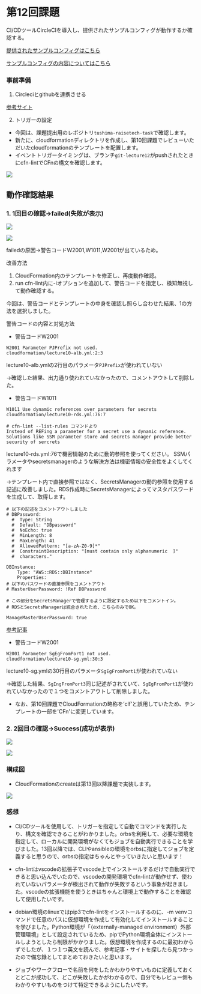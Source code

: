# 第12回課題

CI/CDツールCircleCIを導入し、提供されたサンプルコンフィグが動作するか確認する。

[提供されたサンプルコンフィグはこちら](https://github.com/MasatoshiMizumoto/raisetech_documents/tree/main/aws/samples/circleci)

[サンプルコンフィグの内容についてはこちら](./lecture12/reference.md)

### 事前準備
1. Circleciとgithubを連携させる

[参考サイト](https://www.techpit.jp/courses/78/curriculums/81/sections/615/parts/2086)

2. トリガーの設定
* 今回は、課題提出用のレポジトリ`tushima-raisetech-task`で確認します。
* 新たに、cloudformationディレクトリを作成し、第10回課題でレビューいただいたcloudformationのテンプレートを配置します。
* イベントトリガータイミングは、ブランチ`git-lecture12`がpushされたときにcfn-lintでCFnの構文を確認します。

![](./lecture12/images/lecture12-1.png)

## 動作確認結果

### 1. 1回目の確認→failed(失敗が表示)

![](./lecture12/images/lecture12-2.png)

![](./lecture12/images/lecture12-3.png)

failedの原因→警告コードW2001,W1011,W2001が出ているため。

改善方法
  1. CloudFormation内のテンプレートを修正し、再度動作確認。
  2. run cfn-lint内に-iオプションを追加して、警告コードを指定し、検知無視して動作確認する。

今回は、警告コードとテンプレートの中身を確認し照らし合わせた結果、1の方法を選択しました。

警告コードの内容と対処方法

* 警告コードW2001
```
W2001 Parameter PJPrefix not used.
cloudformation/lecture10-alb.yml:2:3
```
lecture10-alb.ymlの2行目のパラメータ`PJPrefix`が使われていない

→確認した結果、出力通り使われていなかったので、コメントアウトして削除した。

* 警告コードW1011
```
W1011 Use dynamic references over parameters for secrets
cloudformation/lecture10-rds.yml:76:7

# cfn-lint --list-rules コマンドより
Instead of REFing a parameter for a secret use a dynamic reference. Solutions like SSM parameter store and secrets manager provide better security of sercrets
```
lecture10-rds.yml:76で機密情報のために動的参照を使ってください。
SSMパラメータやsecretsmanagerのような解決方法は機密情報の安全性をよくしてくれます

→テンプレート内で直接参照ではなく、SecretsManagerの動的参照を使用する記述に改善しました。RDS作成時にSecretsManagerによってマスタパスワードを生成して、取得します。
```
# 以下の記述をコメントアウトしました
# DBPassword: 
  #  Type: String
  #  Default: "DBpassword"
  #  NoEcho: true
  #  MinLength: 8
  #  MaxLength: 41
  #  AllowedPattern: "[a-zA-Z0-9]*"
  #  ConstraintDescription: "[must contain only alphanumeric  ]"
  #  characters."

DBInstance: 
    Type: "AWS::RDS::DBInstance"
    Properties: 
# 以下のパスワードの直接参照をコメントアウト
# MasterUserPassword: !Ref DBPassword

# この部分をSecretsManagerで管理するように設定するため以下をコメントイン。
# RDSとSecretsManagerは統合されたため、こちらのみでOK。

ManageMasterUserPassword: true
```

[参考記事](https://zenn.dev/devcamp/articles/54ffd860025f64)

* 警告コードW2001
```
W2001 Parameter SgEgFromPort1 not used.
cloudformation/lecture10-sg.yml:30:3
```
lecture10-sg.ymlの30行目のパラメータ`SgEgFromPort1`が使われていない

→確認した結果、`SgIngFromPort3`同じ記述がされていて、`SgEgFromPort1`が使われていなかったので１つをコメントアウトして削除しました。 

* なお、第10回課題でCloudFormationの略称を’clf’と誤用していたため、テンプレートの一部を'CFn'に変更しています。

### 2. 2回目の確認→Success(成功が表示)

![](./lecture12/images/lecture12-4.png)

![](./lecture12/images/lecture12-5.png)

### 構成図

* CloudFormationのcreateは第13回以降課題で実装します。

![](./lecture12/images/lecture12-6.png) 

### 感想
* CI/CDツールを使用して、トリガーを指定して自動でコマンドを実行したり、構文を確認できることがわかりました。orbsを利用して、必要な環境を指定して、ローカルに開発環境がなくてもジョブを自動実行できることを学びました。13回以降では、CLIやansibleの環境をorbsに指定してジョブを定義すると思うので、orbsの指定はちゃんとやっていきたいと思います！

* cfn-lintはvscodeの拡張子でvscode上でインストールするだけで自動実行できると思い込んでいたので、vscodeの開発環境でcfn-lintが動作せず、使われていないパラメータが検出されて動作が失敗するという事象が起きました。vscodeの拡張機能を使うときはちゃんと環境上で動作することを確認して使用したいです。

* debian環境のlinuxではpip3でcfn-lintをインストールするのに、-m venvコマンドで任意のパスに仮想環境を作成して有効化してインストールすることを学びました。Python環境が「（externally-managed environment）外部管理環境」として設定されているため、pipでPython環境全体にインストールしようとしたら制限がかかりました。仮想環境を作成するのに最初わからずでしたが、１つ１つ英文を読んで、参考記事・サイトを探したら見つかったので備忘録としてまとめておきたいと思います。

* ジョブやワークフローで名前を何をしたかわかりやすいものに定義しておくとどこが成功して、どこが失敗したかがわかるので、自分でもレビュー側もわかりやすいものをつけて特定できるようにしたいです。
